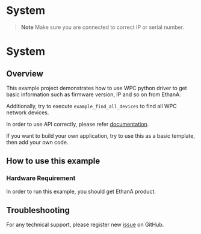 
# System
> **Note**
> Make sure you are connected to correct IP or serial number.

# System

## Overview

This example project demonstrates how to use WPC python driver to get basic information 
such as firmware version, IP and so on from EthanA.

Additionally, try to execute `example_find_all_devices` to find all WPC network devices.

In order to use API correctly, please refer [documentation](https://wpc-systems-ltd.github.io/WPC_Python_driver_release/).

If you want to build your own application, try to use this as a basic template, then add your own code.

## How to use this example

### Hardware Requirement

In order to run this example, you should get EthanA product. 

## Troubleshooting

For any technical support, please register new [issue](https://github.com/WPC-Systems-Ltd/WPC_Python_driver_release/issues) on GitHub.